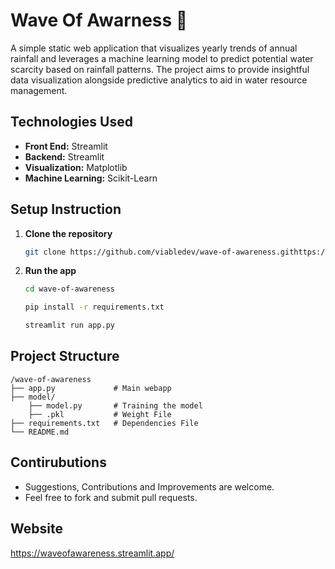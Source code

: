 # **Wave Of Awarness** 🌊

A simple static web application that visualizes yearly trends of annual rainfall and leverages a machine learning model to predict potential water scarcity based on rainfall patterns. The project aims to provide insightful data visualization alongside predictive analytics to aid in water resource management.

## **Technologies Used**
- **Front End:** Streamlit
- **Backend:** Streamlit
- **Visualization:** Matplotlib
- **Machine Learning:** Scikit-Learn 

## **Setup Instruction**
1. **Clone the repository**
   ```bash
   git clone https://github.com/viabledev/wave-of-awareness.githttps://github.com/viabledev/wave-of-awareness.git
   ```
2. **Run the app**
   ```bash
   cd wave-of-awareness
   ```
   ```bash
   pip install -r requirements.txt
   ```
   ```bash
   streamlit run app.py
   ```
## **Project Structure**
```
/wave-of-awareness
├── app.py             # Main webapp
├── model/              
    ├── model.py       # Training the model
    ├── .pkl           # Weight File
├── requirements.txt   # Dependencies File 
└── README.md 
```

## **Contirubutions**
- Suggestions, Contributions and Improvements are welcome.
- Feel free to fork and submit pull requests. 

## Website 
https://waveofawareness.streamlit.app/
